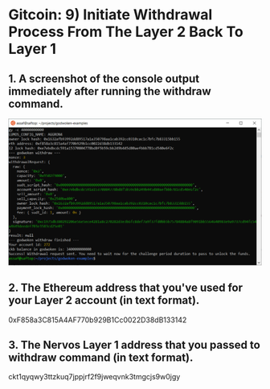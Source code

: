 # Gitcoin: 9) Initiate Withdrawal Process From The Layer 2 Back To Layer 1

## 1. A screenshot of the console output immediately after running the withdraw command.
![Step 1](9.1.png)

## 2. The Ethereum address that you've used for your Layer 2 account (in text format).
0xF858a3C815A4AF770b929B1Cc0022D38dB133142

## 3. The Nervos Layer 1 address that you passed to withdraw command (in text format).
ckt1qyqwy3ttzkuq7jppjrf2f9jweqvnk3tmgcjs9w0jgy
